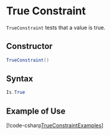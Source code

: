 # True Constraint

`TrueConstraint` tests that a value is true.

## Constructor

```csharp
TrueConstraint()
```

## Syntax

```csharp
Is.True
```

## Example of Use

[!code-csharp[TrueConstraintExamples](~/snippets/Snippets.NUnit/ConstraintExamples.cs#TrueConstraintExamples)]
